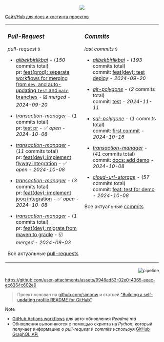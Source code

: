 <p align="center">
  <a href="https://skillicons.dev">
    <img src="https://skillicons.dev/icons?i=git,docker,java,kotlin,spring,idea,react,sass&theme=dark" />
  </a>
</p>

[Сайт/Hub для docs и хостинга проектов](https://alibekbirlikbai.github.io/)

<table><tr>
<td valign="top" width="50%">

### _Pull-Request_
_pull-request_ <!-- pull_requests_count starts -->`9`<!-- pull_requests_count ends --> 

<!-- recent_pull_requests starts -->
- [_alibekbirlikbai_](https://github.com/alibekbirlikbai/alibekbirlikbai) - (_150_ commits total)<br/>pr: [feat(prod): separate workflows for merging from `dev`, and auto-updating `test` and `main` branches](https://github.com/alibekbirlikbai/alibekbirlikbai/pull/3) - :ballot_box_with_check: _merged_ - _2024-09-20_

- [_transaction-manager_](https://github.com/alibekbirlikbai/transaction-manager) - (_1_ commits total)<br/>pr: [test pr](https://github.com/alibekbirlikbai/transaction-manager/pull/3) - :white_check_mark: _open_ - _2024-10-08_

- [_transaction-manager_](https://github.com/alibekbirlikbai/transaction-manager) - (_11_ commits total)<br/>pr: [feat(dev): implement flyway integration](https://github.com/alibekbirlikbai/transaction-manager/pull/2) - :white_check_mark: _open_ - _2024-10-08_

- [_transaction-manager_](https://github.com/alibekbirlikbai/transaction-manager) - (_3_ commits total)<br/>pr: [feat(dev): implement jooq integration](https://github.com/alibekbirlikbai/transaction-manager/pull/4) - :white_check_mark: _open_ - _2024-10-08_

- [_transaction-manager_](https://github.com/alibekbirlikbai/transaction-manager) - (_1_ commits total)<br/>pr: [feat(dev): migrate from maven to gradle](https://github.com/alibekbirlikbai/transaction-manager/pull/1) - :ballot_box_with_check: _merged_ - _2024-09-03_
<!-- recent_pull_requests ends -->
Все актуальные [pull-requests](https://github.com/alibekbirlikbai/alibekbirlikbai/blob/main/md/pull_requests.md)

</td>


<td valign="top" width="50%">

### _Commits_

_last commits_ <!-- project_count starts -->`9`<!-- project_count ends -->

<!-- recent_commits starts -->
- [_alibekbirlikbai_](https://github.com/alibekbirlikbai/alibekbirlikbai) - (_193_ commits total)<br/>commit: [feat(dev): test deploy](https://github.com/alibekbirlikbai/alibekbirlikbai/commit/a0dbd0c7b6829f53b066e7e6aca31d2a5e3735fe) - _2024-09-20_

- [_git-polygone_](https://github.com/alibekbirlikbai/git-polygone) - (_2_ commits total)<br/>commit: [test](https://github.com/alibekbirlikbai/git-polygone/commit/77c8a9a23be5565b994cc77a0de0ba38718ecf83) - _2024-11-11_

- [_sql-polygone_](https://github.com/alibekbirlikbai/sql-polygone) - (_1_ commits total)<br/>commit: [first commit](https://github.com/alibekbirlikbai/sql-polygone/commit/43915be5b718be9006150178d65cc62334d293ee) - _2024-10-16_

- [_transaction-manager_](https://github.com/alibekbirlikbai/transaction-manager) - (_41_ commits total)<br/>commit: [docs: add demo](https://github.com/alibekbirlikbai/transaction-manager/commit/a02747a5b6dd56a203574a09d20af6f05215c157) - _2024-10-08_

- [_cloud-url-storage_](https://github.com/alibekbirlikbai/cloud-url-storage) - (_57_ commits total)<br/>commit: [feat: test for demo](https://github.com/alibekbirlikbai/cloud-url-storage/commit/49daaab9a2eef4981f6fa9dcb07b928659155147) - _2024-10-08_
<!-- recent_commits ends -->
Все актуальные [commits](https://github.com/alibekbirlikbai/alibekbirlikbai/blob/main/md/commits.md)

</td>

</tr></table>

<a href="https://github.com/alibekbirlikbai/alibekbirlikbai/actions"><img src="https://github.com/alibekbirlikbai/alibekbirlikbai/workflows/Update%20README/badge.svg" align="right" alt="pipeline"></a> <br/>




https://github.com/user-attachments/assets/9946ad53-02e0-4365-aeac-ec6364c602e9




> Проект основан на [github.com/simonw](https://github.com/simonw/simonw) и статьей ["Building a self-updating profile README for GitHub"](https://simonwillison.net/2020/Jul/10/self-updating-profile-readme/)

> [!NOTE]
> - [GitHub Actions workflows](https://docs.github.com/en/actions/writing-workflows) для авто-обновления _Readme.md_ <br/>
> - Обновления выполняются с помощью скрипта на _Python_, который получает информацию о _pull-request_ и _commits_ используя [GitHub GraphQL API](https://docs.github.com/en/graphql)<br>
